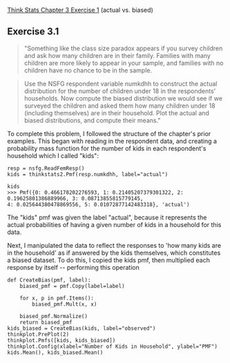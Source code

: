 [Think Stats Chapter 3 Exercise 1](http://greenteapress.com/thinkstats2/html/thinkstats2004.html#toc31) (actual vs. biased)

## Exercise 3.1

>"Something like the class size paradox appears if you survey children and ask how many children are in their family. Families with many children are more likely to appear in your sample, and families with no children have no chance to be in the sample.

>Use the NSFG respondent variable numkdhh to construct the actual distribution for the number of children under 18 in the respondents' households. Now compute the biased distribution we would see if we surveyed the children and asked them how many children under 18 (including themselves) are in their household. Plot the actual and biased distributions, and compute their means."

To complete this problem, I followed the structure of the chapter's prior examples. This began with reading in the respondent data, and creating a probability mass function for the number of kids in each respondent's household which I called "kids":

```
resp = nsfg.ReadFemResp()
kids = thinkstats2.Pmf(resp.numkdhh, label="actual")
```
```
kids
>>> Pmf({0: 0.466178202276593, 1: 0.21405207379301322, 2: 0.19625801386889966, 3: 0.08713855815779145, 
4: 0.025644380478869556, 5: 0.01072877142483318}, 'actual')
```
The "kids" pmf was given the label "actual", because it represents the actual probabilities of having a given number of kids in a household for this data. 

Next, I manipulated the data to reflect the responses to 'how many kids are in the household' as if answered by the kids themselves, which constitutes a biased dataset. To do this, I copied the kids pmf, then multiplied each response by itself -- performing this operation 

```
def CreateBias(pmf, label):
    biased_pmf = pmf.Copy(label=label)
    
    for x, p in pmf.Items():
        biased_pmf.Mult(x, x)
        
    biased_pmf.Normalize()
    return biased_pmf
kids_biased = CreateBias(kids, label="observed")
thinkplot.PrePlot(2)
thinkplot.Pmfs([kids, kids_biased])
thinkplot.Config(xlabel="Number of Kids in Household", ylabel="PMF")
kids.Mean(), kids_biased.Mean()
```

